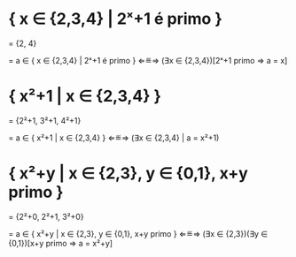 # { x ∈ {2,3,4} | 2ˣ+1 é primo }
= {2, 4}

= a ∈ { x ∈ {2,3,4} | 2ˣ+1 é primo } ⇐≝⇒ (∃x ∈ {2,3,4})[2ˣ+1 primo ⇒ a = x]

# { x²+1 | x ∈ {2,3,4} }
= {2²+1, 3²+1, 4²+1}

= a ∈ { x²+1 | x ∈ {2,3,4} } ⇐≝⇒ (∃x ∈ {2,3,4} | a = x²+1)

# { x²+y | x ∈ {2,3}, y ∈ {0,1}, x+y primo }
= {2²+0, 2²+1, 3²+0}

= a ∈ { x²+y | x ∈ {2,3}, y ∈ {0,1}, x+y primo } ⇐≝⇒ (∃x ∈ {2,3})(∃y ∈ {0,1})[x+y primo ⇒ a = x²+y]